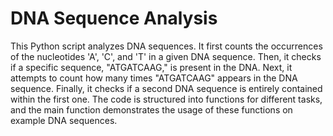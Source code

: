 # DNA Sequence Analysis

This Python script analyzes DNA sequences. It first counts the occurrences of the 
nucleotides 'A', 'C', and 'T' in a given DNA sequence. Then, it checks if a specific sequence, 
"ATGATCAAG," is present in the DNA. Next, it attempts to count how many times "ATGATCAAG" 
appears in the DNA sequence. Finally, it checks if a second DNA sequence is entirely contained within the first one. 
The code is structured into functions for different tasks, and the main function demonstrates the 
usage of these functions on example DNA sequences.
